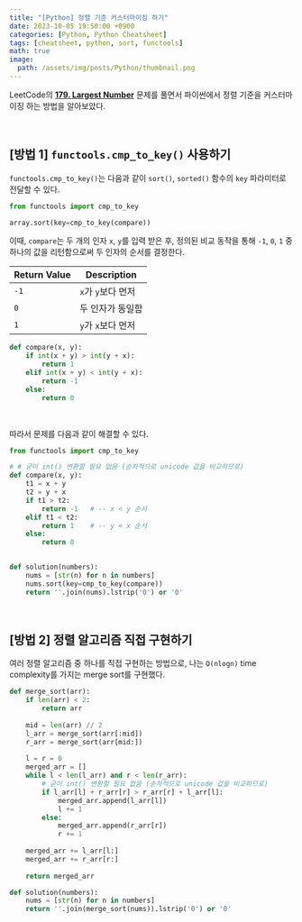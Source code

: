 ```yaml
---
title: "[Python] 정렬 기준 커스터마이징 하기"
date: 2023-10-05 19:50:00 +0900
categories: [Python, Python Cheatsheet]
tags: [cheatsheet, python, sort, functools]
math: true
image: 
  path: /assets/img/posts/Python/thumbnail.png
---
```


LeetCode의 [**179. Largest Number**](https://leetcode.com/problems/largest-number/) 문제를 풀면서 파이썬에서 정렬 기준을 커스터마이징 하는 방법을 알아보았다.

<br>

## [방법 1] `functools.cmp_to_key()` 사용하기
`functools.cmp_to_key()`는 다음과 같이 `sort()`, `sorted()` 함수의 `key` 파라미터로 전달할 수 있다.

```python
from functools import cmp_to_key

array.sort(key=cmp_to_key(compare))
```

이때, `compare`는 두 개의 인자 `x`, `y`를 입력 받은 후, 정의된 비교 동작을 통해 `-1`, `0`, `1` 중 하나의 값을 리턴함으로써 두 인자의 순서를 결정한다.

| Return Value | Description |
| --- | --- |
| `-1` | `x`가 `y`보다 먼저 |
| `0` | 두 인자가 동일함 |
| `1` | `y`가 `x`보다 먼저 |

```python
def compare(x, y):
    if int(x + y) > int(y + x):
        return 1
    elif int(x + y) < int(y + x):
        return -1
    else:
        return 0
```

<br>

따라서 문제를 다음과 같이 해결할 수 있다.

```python
from functools import cmp_to_key

# # 굳이 int() 변환할 필요 없음 (순차적으로 unicode 값을 비교하므로)
def compare(x, y):
    t1 = x + y
    t2 = y + x
    if t1 > t2:
        return -1   # -- x < y 순서
    elif t1 < t2:
        return 1    # -- y < x 순서
    else:
        return 0

 
def solution(numbers):
    nums = [str(n) for n in numbers]
    nums.sort(key=cmp_to_key(compare))
    return ''.join(nums).lstrip('0') or '0'
```

<br>

## [방법 2] 정렬 알고리즘 직접 구현하기

여러 정렬 알고리즘 중 하나를 직접 구현하는 방법으로, 나는 `O(nlogn)` time complexity를 가지는 merge sort를 구현했다.

```python
def merge_sort(arr):
    if len(arr) < 2:
        return arr
    
    mid = len(arr) // 2
    l_arr = merge_sort(arr[:mid])
    r_arr = merge_sort(arr[mid:])
    
    l = r = 0
    merged_arr = []
    while l < len(l_arr) and r < len(r_arr):
        # 굳이 int() 변환할 필요 없음 (순차적으로 unicode 값을 비교하므로)
        if l_arr[l] + r_arr[r] > r_arr[r] + l_arr[l]:
            merged_arr.append(l_arr[l])
            l += 1
        else:
            merged_arr.append(r_arr[r])
            r += 1
    
    merged_arr += l_arr[l:]
    merged_arr += r_arr[r:]
    
    return merged_arr

def solution(numbers):
    nums = [str(n) for n in numbers]
    return ''.join(merge_sort(nums)).lstrip('0') or '0'
```
